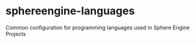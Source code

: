# sphereengine-languages
Common configuration for programming languages used in Sphere Engine Projects
